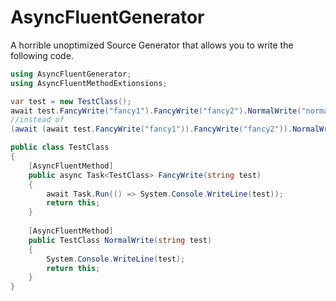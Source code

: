 # AsyncFluentGenerator

A horrible unoptimized Source Generator that allows you to write the following code.
```csharp
using AsyncFluentGenerator;
using AsyncFluentMethodExtionsions;

var test = new TestClass();
await test.FancyWrite("fancy1").FancyWrite("fancy2").NormalWrite("normal");
//instead of
(await (await test.FancyWrite("fancy1")).FancyWrite("fancy2")).NormalWrite("normal");

public class TestClass
{
    [AsyncFluentMethod]
    public async Task<TestClass> FancyWrite(string test)
    {
        await Task.Run(() => System.Console.WriteLine(test));
        return this;
    }
    
    [AsyncFluentMethod]
    public TestClass NormalWrite(string test)
    {
        System.Console.WriteLine(test);
        return this;
    }
}
```
